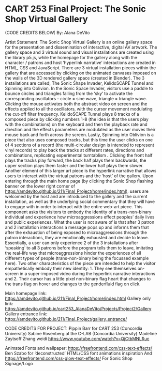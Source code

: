 # CART 253 Final Project: The Sonic Shop Virtual Gallery

(CODE CREDITS BELOW)
By: Alana DeVito

Artist Statement:
The Sonic Shop Virtual Gallery is an online gallery space for the presentation and dissemination of interactive, digital AV artwork. The gallery space and 3 virtual sound and visual installations are created using the library p5.js, while the homepage for the gallery along with the character / patrons and host ‘hyperlink narrative’ interactions are created in HTML, CSS and JavaScript. There are 3 virtual installation pieces within the gallery that are accessed by clicking on the animated canvases imposed on the walls of the 3D rendered gallery space (created in Blender). The 3 installations are called, The Sonic Shape Invader, KelidoSCAPE Tunnel and Spinning into Oblivion. In the Sonic Space Invader, visitors use a paddle to bounce circles and triangles falling from the ‘sky’ to activate the corresponding oscillators – circle = sine wave, triangle = triangle wave. Clicking the mouse activates both the abstract video on screen and the effects applied to all the oscillators, with the cursor movement modulating the cut-off filter frequency. KelidoSCAPE Tunnel plays 8 tracks of a composed piece by clicking numbers 1-8 (the idea is that the users play with the combinations) on the keyboard and then the playback rate and direction and the effects parameters are modulated as the user moves their mouse back and forth across the screen. Lastly, Spinning into Oblivion is a piece that also uses composed tracks, but this time the user clicks on one of 4 sections of a record (the multi-circular design is intended to represent vinyl records) to play back the tracks at different rates, directions and combinations, replicating experimental turntablism . Clicking the front half plays the tracks play forward, the back half plays them backwards, the upper section plays them faster and the lower half plays them slower.
Another element of this larger art piece is the hyperlink narrative that allows users to interact with the virtual patrons and the ‘host’ of the gallery. Upon entering through the main home page (by clicking the Sonic Shop flashing banner on the lower right corner of https://amdevito.github.io/211/Final_Project/home/index.html), users are welcomed by the host and are introduced to the gallery and the current installation, as well as the underlying social commentary that they will have to engage with in order to interact with the entire web-art piece. This component asks the visitors to embody the identity of a trans-non-binary individual and experience how microaggressions effect peoples’ daily lives and public experiences. What the user is not aware of is that after 3 patron and 2 installation interactions a message pops up and informs them that after the exhaustion of being exposed to microaggressions through the patron interactions, they are emotionally exhausted and decide to leave. Essentially, a user can only experience 2 of the 3 installations after ‘speaking’ to all 3 patrons before the program tells them to leave, imitating the real-life way that microaggressions hinder the experiences of all different types of people (trans-non-binary being the focussed example here). Two other characteristics of the piece are intended to help the visitor empathetically embody their new identity: 1. They see themselves on-screen in a super-imposed video during the hyperlink narrative interactions and 2. Their cursor has a little pixel non-binary flag heart that changes to the trans flag on hover and changes to the genderfluid flag on click.

Main homepage link: https://amdevito.github.io/211/Final_Project/home/index.html
Gallery only link: https://amdevito.github.io/cart253_AlanaDeVito/Projects/Project2/Gallery
Gallery entrance link: https://amdevito.github.io/211/Final_Project/gallery_entrance/

CODE CREDITS FOR PROJECT:
Pippin Barr for CART 253 (Concordia University)
Sabine Rosenberg at the C-LAB (Concordia University)
Madeline Zaytsoff
Zhang weidi https://www.youtube.com/watch?v=QjCtbMNLRuc

Animated Fonts and wallpaper:
https://freefrontend.com/css-text-effects/
Ben Szabo for ‘deconstructed’ HTML/CSS font animations inspiration
And
https://freefrontend.com/css-glow-text-effects/
For Sonic Shop Signage/Logo
